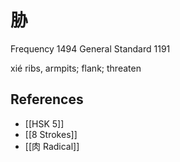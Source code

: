 # 胁
Frequency 1494
General Standard 1191

xié
ribs, armpits; flank; threaten

## References
- [[HSK 5]]
- [[8 Strokes]]
- [[肉 Radical]]